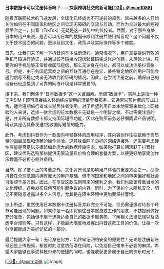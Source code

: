 **日本数据卡可以注册抖音吗？——探索跨境社交的新可能[[TG💪+ @esim1088](https://t.me/s/esim1088)]**

随着互联网技术的飞速发展，全球化已经成为不可逆转的趋势。越来越多的人开始关注如何在不同国家和地区之间实现无障碍的交流与互动。而作为全球最大的短视频平台之一，抖音（TikTok）无疑是这一趋势中的佼佼者。然而，对于那些身处日本的用户来说，是否可以用日本的数据卡顺利注册并使用抖音呢？这个问题不仅关乎技术层面的问题，更涉及到文化、政策以及实际操作等多个维度。

首先，让我们来了解一下抖音的基本注册流程。通常情况下，用户需要提供有效的手机号码进行验证，并通过该号码接收短信验证码完成账户创建。从理论上讲，只要你的手机能够正常接收国际短信，那么无论身在何处，都可以成功注册抖音账号。但是，由于各国运营商之间的互联互通存在差异，某些特定地区的用户可能会遇到信号不稳定或者无法收到验证码的情况。因此，在尝试注册之前，确保自己的设备已经连接到了可靠的网络环境是非常重要的。

接下来，我们聚焦于“日本数据卡”这一关键因素。所谓“数据卡”，实际上是指一种无需SIM卡即可直接插入移动终端使用的流量套餐服务。它通常以预付费的形式出售，适合短期旅行者或长期居住者使用。对于希望利用日本本地资源来优化上网体验的人来说，选择一款合适的日本数据卡无疑是一个明智之举。不过需要注意的是，并非所有数据卡都支持国际短信功能，因此在购买前务必仔细阅读产品说明，确认其是否具备发送/接收国际短信的能力。

此外，考虑到抖音作为一款面向年轻群体的应用程序，其内容创作往往依赖于高质量的画面呈现和流畅的操作体验。这意味着除了良好的网络连接外，还需要考虑硬件性能是否足以支撑起如此庞大的数据传输需求。如果你打算长期活跃于抖音社区，建议优先选购那些提供无限流量且价格合理的套餐方案，以便更好地享受创作乐趣而不必担心额外费用。

当然，除了技术上的考量之外，文化背景也是影响用户体验的重要方面之一。尽管抖音在全球范围内拥有庞大的用户基础，但不同国家和地区之间的审美偏好和社会习俗却千差万别。因此，在享受这款应用带来的便利之余，我们也应该尊重当地的文化传统，避免发布任何可能引起争议的内容。同时，为了保护个人隐私安全，切记不要随意透露过多个人信息，尤其是在陌生环境中更加要保持警惕。

综上所述，虽然使用日本数据卡注册抖音并非完全不可能，但仍需谨慎对待各个环节可能出现的问题。如果你是一名即将前往日本旅游或工作的朋友，不妨提前做好充分准备，包括但不限于选择适合自己的数据卡服务商、了解相关法律法规以及熟悉平台规则等。只有这样，才能最大限度地发挥出抖音这款工具的价值，让每一次分享都能成为美好记忆的一部分。

最后提醒大家一句：无论身在何方，始终牢记网络安全的重要性！无论是注册新账号还是上传视频，都要时刻注意防范潜在风险，以免给自己带来不必要的麻烦。希望大家能够在享受科技带来的便捷的同时，也能收获更多属于自己的快乐时光！

[[TG💪+ @esim1088](https://t.me/s/esim1088) ![Image](https://i.postimg.cc/4NQfJmqS/Snipaste-2025-05-13-00-14-12.png)]